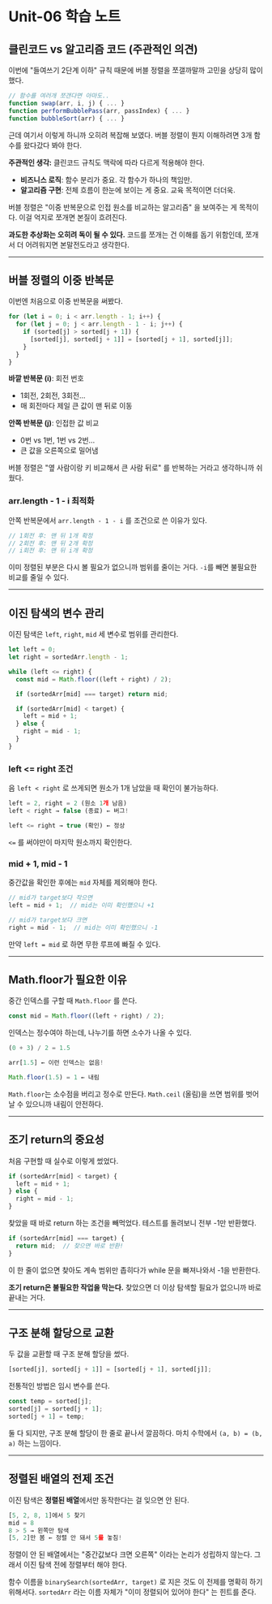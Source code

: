 # Unit-06 학습 노트

## 클린코드 vs 알고리즘 코드 (주관적인 의견)

이번에 "들여쓰기 2단계 이하" 규칙 때문에 버블 정렬을 쪼갤까말까 고민을 상당히 많이했다.

```js
// 함수를 여러개 쪼갠다면 아마도..
function swap(arr, i, j) { ... }
function performBubblePass(arr, passIndex) { ... }
function bubbleSort(arr) { ... }
```

근데 여기서 이렇게 하니까 오히려 복잡해 보였다. 버블 정렬이 뭔지 이해하려면 3개 함수를 왔다갔다 봐야 한다.

**주관적인 생각:**
클린코드 규칙도 맥락에 따라 다르게 적용해야 한다.

- **비즈니스 로직**: 함수 분리가 중요. 각 함수가 하나의 책임만.
- **알고리즘 구현**: 전체 흐름이 한눈에 보이는 게 중요. 교육 목적이면 더더욱.

버블 정렬은 "이중 반복문으로 인접 원소를 비교하는 알고리즘" 을 보여주는 게 목적이다. 이걸 억지로 쪼개면 본질이 흐려진다.

**과도한 추상화는 오히려 독이 될 수 있다.** 코드를 쪼개는 건 이해를 돕기 위함인데, 쪼개서 더 어려워지면 본말전도라고 생각한다.

---

## 버블 정렬의 이중 반복문

이번엔 처음으로 이중 반복문을 써봤다.

```js
for (let i = 0; i < arr.length - 1; i++) {
  for (let j = 0; j < arr.length - 1 - i; j++) {
    if (sorted[j] > sorted[j + 1]) {
      [sorted[j], sorted[j + 1]] = [sorted[j + 1], sorted[j]];
    }
  }
}
```

**바깥 반복문 (i)**: 회전 번호
- 1회전, 2회전, 3회전...
- 매 회전마다 제일 큰 값이 맨 뒤로 이동

**안쪽 반복문 (j)**: 인접한 값 비교
- 0번 vs 1번, 1번 vs 2번...
- 큰 값을 오른쪽으로 밀어냄

버블 정렬은 "옆 사람이랑 키 비교해서 큰 사람 뒤로" 를 반복하는 거라고 생각하니까 쉬웠다.

### arr.length - 1 - i 최적화

안쪽 반복문에서 `arr.length - 1 - i` 를 조건으로 쓴 이유가 있다.

```js
// 1회전 후: 맨 뒤 1개 확정
// 2회전 후: 맨 뒤 2개 확정
// i회전 후: 맨 뒤 i개 확정
```

이미 정렬된 부분은 다시 볼 필요가 없으니까 범위를 줄이는 거다. `-i`를 빼면 불필요한 비교를 줄일 수 있다.

---

## 이진 탐색의 변수 관리

이진 탐색은 `left`, `right`, `mid` 세 변수로 범위를 관리한다.

```js
let left = 0;
let right = sortedArr.length - 1;

while (left <= right) {
  const mid = Math.floor((left + right) / 2);

  if (sortedArr[mid] === target) return mid;

  if (sortedArr[mid] < target) {
    left = mid + 1;
  } else {
    right = mid - 1;
  }
}
```

### left <= right 조건

음 `left < right` 로 쓰게되면 원소가 1개 남았을 때 확인이 불가능하다.

```js
left = 2, right = 2 (원소 1개 남음)
left < right → false (종료) ← 버그!

left <= right → true (확인) ← 정상
```

`<=` 를 써야만이 마지막 원소까지 확인한다.

### mid + 1, mid - 1

중간값을 확인한 후에는 `mid` 자체를 제외해야 한다.

```js
// mid가 target보다 작으면
left = mid + 1;  // mid는 이미 확인했으니 +1

// mid가 target보다 크면
right = mid - 1;  // mid는 이미 확인했으니 -1
```

만약 `left = mid` 로 하면 무한 루프에 빠질 수 있다.

---

## Math.floor가 필요한 이유

중간 인덱스를 구할 때 `Math.floor` 를 쓴다.

```js
const mid = Math.floor((left + right) / 2);
```

인덱스는 정수여야 하는데, 나누기를 하면 소수가 나올 수 있다.

```js
(0 + 3) / 2 = 1.5

arr[1.5] ← 이런 인덱스는 없음!

Math.floor(1.5) = 1 ← 내림
```

`Math.floor`는 소수점을 버리고 정수로 만든다. `Math.ceil` (올림)을 쓰면 범위를 벗어날 수 있으니까 내림이 안전하다.

---

## 조기 return의 중요성

처음 구현할 때 실수로 이렇게 썼었다.

```js
if (sortedArr[mid] < target) {
  left = mid + 1;
} else {
  right = mid - 1;
}
```

찾았을 때 바로 return 하는 조건을 빼먹었다. 테스트를 돌려보니 전부 -1만 반환했다.

```js
if (sortedArr[mid] === target) {
  return mid;  // 찾으면 바로 반환!
}
```

이 한 줄이 없으면 찾아도 계속 범위만 좁히다가 while 문을 빠져나와서 -1을 반환한다.

**조기 return은 불필요한 작업을 막는다.** 찾았으면 더 이상 탐색할 필요가 없으니까 바로 끝내는 거다.

---

## 구조 분해 할당으로 교환

두 값을 교환할 때 구조 분해 할당을 썼다.

```js
[sorted[j], sorted[j + 1]] = [sorted[j + 1], sorted[j]];
```

전통적인 방법은 임시 변수를 쓴다.

```js
const temp = sorted[j];
sorted[j] = sorted[j + 1];
sorted[j + 1] = temp;
```

둘 다 되지만, 구조 분해 할당이 한 줄로 끝나서 깔끔하다. 마치 수학에서 `(a, b) = (b, a)` 하는 느낌이다.

---

## 정렬된 배열의 전제 조건

이진 탐색은 **정렬된 배열**에서만 동작한다는 걸 잊으면 안 된다.

```js
[5, 2, 8, 1]에서 5 찾기
mid = 8
8 > 5 → 왼쪽만 탐색
[5, 2]만 봄 ← 정렬 안 돼서 5를 놓침!
```

정렬이 안 된 배열에서는 "중간값보다 크면 오른쪽" 이라는 논리가 성립하지 않는다. 그래서 이진 탐색 전에 정렬부터 해야 한다.

함수 이름을 `binarySearch(sortedArr, target)` 로 지은 것도 이 전제를 명확히 하기 위해서다. `sortedArr` 라는 이름 자체가 "이미 정렬되어 있어야 한다" 는 힌트를 준다.
